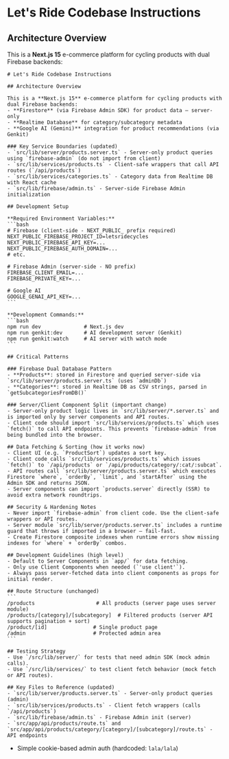 # Let's Ride Codebase Instructions

## Architecture Overview

This is a **Next.js 15** e-commerce platform for cycling products with dual Firebase backends:
````instructions
# Let's Ride Codebase Instructions

## Architecture Overview

This is a **Next.js 15** e-commerce platform for cycling products with dual Firebase backends:
- **Firestore** (via Firebase Admin SDK) for product data — server-only
- **Realtime Database** for category/subcategory metadata  
- **Google AI (Gemini)** integration for product recommendations (via Genkit)

### Key Service Boundaries (updated)
- `src/lib/server/products.server.ts` - Server-only product queries using `firebase-admin` (do not import from client)
- `src/lib/services/products.ts` - Client-safe wrappers that call API routes (`/api/products`)
- `src/lib/services/categories.ts` - Category data from Realtime DB with React cache
- `src/lib/firebase/admin.ts` - Server-side Firebase Admin initialization

## Development Setup

**Required Environment Variables:**
```bash
# Firebase (client-side - NEXT_PUBLIC_ prefix required)
NEXT_PUBLIC_FIREBASE_PROJECT_ID=letsridecycles
NEXT_PUBLIC_FIREBASE_API_KEY=...
NEXT_PUBLIC_FIREBASE_AUTH_DOMAIN=...
# etc.

# Firebase Admin (server-side - NO prefix)
FIREBASE_CLIENT_EMAIL=...
FIREBASE_PRIVATE_KEY=...

# Google AI
GOOGLE_GENAI_API_KEY=...
```

**Development Commands:**
```bash
npm run dev              # Next.js dev
npm run genkit:dev       # AI development server (Genkit)
npm run genkit:watch     # AI server with watch mode
```

## Critical Patterns

### Firebase Dual Database Pattern
- **Products**: stored in Firestore and queried server-side via `src/lib/server/products.server.ts` (uses `adminDb`)
- **Categories**: stored in Realtime DB as CSV strings, parsed in `getSubcategoriesFromDB()`

### Server/Client Component Split (important change)
- Server-only product logic lives in `src/lib/server/*.server.ts` and is imported only by server components and API routes.
- Client code should import `src/lib/services/products.ts` which uses `fetch()` to call API endpoints. This prevents `firebase-admin` from being bundled into the browser.

## Data Fetching & Sorting (how it works now)
- Client UI (e.g. `ProductSort`) updates a sort key.
- Client code calls `src/lib/services/products.ts` which issues `fetch()` to `/api/products` or `/api/products/category/:cat/:subcat`.
- API routes call `src/lib/server/products.server.ts` which executes Firestore `where`, `orderBy`, `limit`, and `startAfter` using the Admin SDK and returns JSON.
- Server components can import `products.server` directly (SSR) to avoid extra network roundtrips.

## Security & Hardening Notes
- Never import `firebase-admin` from client code. Use the client-safe wrappers or API routes.
- Server module `src/lib/server/products.server.ts` includes a runtime guard that throws if imported in a browser — fail-fast.
- Create Firestore composite indexes when runtime errors show missing indexes for `where` + `orderBy` combos.

## Development Guidelines (high level)
- Default to Server Components in `app/` for data fetching.
- Only use Client Components when needed (`'use client'`).
- Always pass server-fetched data into client components as props for initial render.

## Route Structure (unchanged)
```
/products                    # All products (server page uses server module)
/products/[category]/[subcategory]  # Filtered products (server API supports pagination + sort)
/product/[id]               # Single product page
/admin                      # Protected admin area
```

## Testing Strategy
- Use `/src/lib/server/` for tests that need admin SDK (mock admin calls).
- Use `/src/lib/services/` to test client fetch behavior (mock fetch or API routes).

## Key Files to Reference (updated)
- `src/lib/server/products.server.ts` - Server-only product queries (admin)
- `src/lib/services/products.ts` - Client fetch wrappers (calls `/api/products`)
- `src/lib/firebase/admin.ts` - Firebase Admin init (server)
- `src/app/api/products/route.ts` and `src/app/api/products/category/[category]/[subcategory]/route.ts` - API endpoints

````
- Simple cookie-based admin auth (hardcoded: `lala/lala`)
